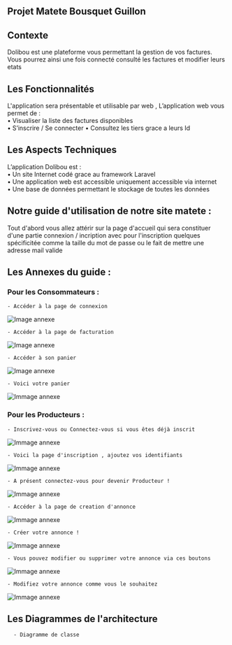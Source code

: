 ## Projet Matete Bousquet Guillon

## Contexte  

Dolibou est une plateforme vous permettant la gestion de vos factures.<br>
Vous pourrez ainsi une fois connecté consulté les factures et modifier leurs etats

## Les Fonctionnalités
L'application sera présentable et utilisable par web ,
L’application web vous permet de :  
• Visualiser la liste des factures disponibles  
• S’inscrire / Se connecter
• Consultez les tiers grace a leurs Id 


## Les Aspects Techniques

L’application Dolibou est :  
• Un site Internet codé grace au framework Laravel  
• Une application web est accessible uniquement accessible via internet  
• Une base de données permettant le stockage de toutes les données    

## Notre guide d'utilisation de notre site matete : 
Tout d'abord vous allez attérir sur la page d'accueil qui sera constituer d'une partie connexion / incription
avec pour l'inscription quelques spécificitée comme la taille du mot de passe ou le fait de mettre une adresse mail valide

## Les Annexes du guide :
### Pour les Consommateurs :

    - Accéder à la page de connexion

![Image annexe](/Image/AnnexeVoirAnnonce.PNG)

    - Accéder à la page de facturation

![Image annexe](/Image/AnnexeAjoutPanier.PNG)
   
    - Accéder à son panier

![Image annexe](/Image/VoirPanier.PNG)

    - Voici votre panier

![Immage annexe](/Image/DansLePanier.PNG)

### Pour les Producteurs :

    - Inscrivez-vous ou Connectez-vous si vous êtes déjà inscrit

![Immage annexe](/Image/ProducteursInscription.PNG)

    - Voici la page d'inscription , ajoutez vos identifiants

![Immage annexe](/Image/Sinscrire.PNG)

    - A présent connectez-vous pour devenir Producteur !

![Immage annexe](/Image/Connexion.PNG)

    - Accéder à la page de creation d'annonce   

![Immage annexe](/Image/CreeAnnonce.PNG)

    - Créer votre annonce !

![Immage annexe](/Image/LacreationAnnonce.PNG)

    - Vous pouvez modifier ou supprimer votre annonce via ces boutons

![Immage annexe](/Image/GererlAnnonce.PNG)

    - Modifiez votre annonce comme vous le souhaitez

![Immage annexe](/Image/ModifAnnonce.PNG)




## Les Diagrammes de l'architecture

      - Diagramme de classe 


